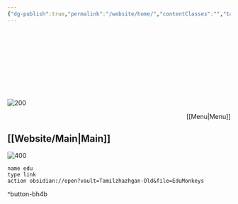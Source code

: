```yaml
---
{"dg-publish":true,"permalink":"/website/home/","contentClasses":"","tags":["gardenEntry"],"noteIcon":true}
---
```


<!DOCTYPE html>

<html lang="en">

<head>

    <meta charset="UTF-8">

    <meta name="viewport" content="width=device-width, initial-scale=1.0">

    <title>HomE BOX</title>

    <link href="https://fonts.googleapis.com/css2?family=Roboto+Slab:wght@400;700&family=Merriweather:wght@400;700&display=swap" rel="stylesheet">

    <style>

        body{

            font-family: 'Roboto slab', 'Merriweather','Times New Roman', Times, serif;

            color: black;

            background-color: #f2ede8;

        }

    </style>

</head>

<body>

</body>

</html>

![200](https://i.imgur.com/lqpQxzc.png)<p align="right">[[Menu\|Menu]]</p>

[[Website/Main\|Main]]
---

![400](https://i.imgur.com/tc3URDE.png)      




```button
name edu
type link
action obsidian://open?vault=Tamilzhazhgan-Old&file=EduMonkeys
```
^button-bh4b